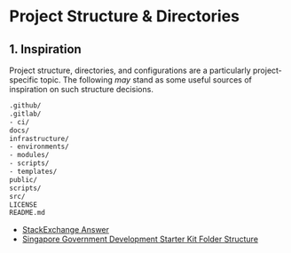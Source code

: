 # Project Structure & Directories

## 1. Inspiration

Project structure, directories, and configurations are a particularly
project-specific topic. The following _may_ stand as some useful sources of
inspiration on such structure decisions.

```txt
.github/
.gitlab/
- ci/
docs/
infrastructure/
- environments/
- modules/
- scripts/
- templates/
public/
scripts/
src/
LICENSE
README.md
```

- [StackExchange Answer](https://softwareengineering.stackexchange.com/questions/86914/whats-the-best-structure-for-a-repository/392461#392461)
- [Singapore Government Development Starter Kit Folder Structure](https://start.open.gov.sg/docs/concepts/folder-structure)
